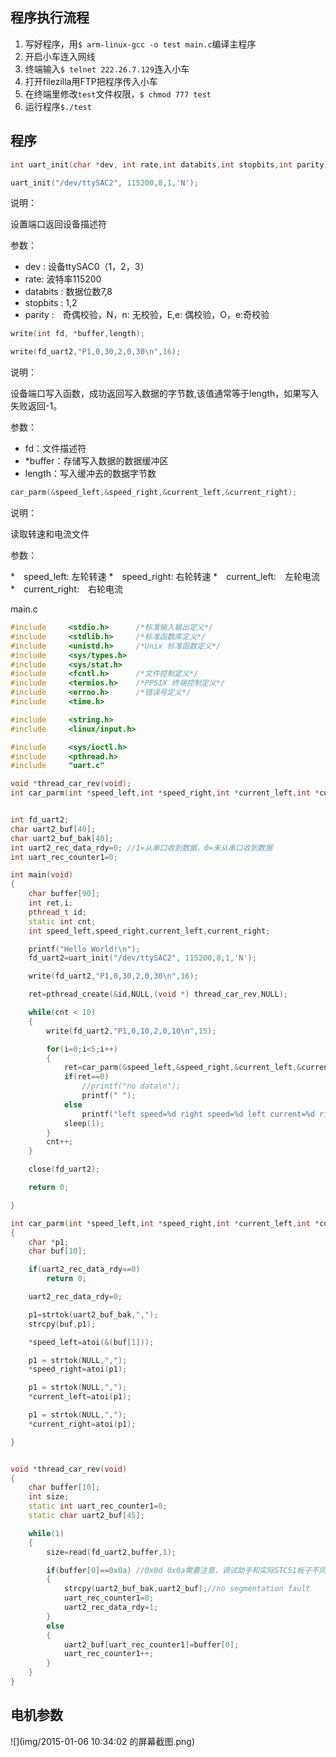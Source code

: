 ## 程序执行流程

1. 写好程序，用```$ arm-linux-gcc -o test main.c```编译主程序
1. 开启小车连入网线
2. 终端输入```$ telnet 222.26.7.129```连入小车
3. 打开filezilla用FTP把程序传入小车
4. 在终端里修改```test```文件权限，```$ chmod 777 test```
5. 运行程序```$./test```

## 程序

```cpp
int uart_init(char *dev, int rate,int databits,int stopbits,int parity);

uart_init("/dev/ttySAC2", 115200,8,1,'N');
```

说明：

设置端口返回设备描述符

参数：

* dev : 设备ttySAC0（1，2，3）
* rate: 波特率115200
* databits : 数据位数7,8
* stopbits : 1,2
* parity :　奇偶校验，N，n: 无校验，E,e: 偶校验，O，e:奇校验


```cpp
write(int fd, *buffer,length);

write(fd_uart2,"P1,0,30,2,0,30\n",16);
```

说明：

设备端口写入函数，成功返回写入数据的字节数,该值通常等于length，如果写入失败返回-1。

参数：

* fd：文件描述符
* *buffer：存储写入数据的数据缓冲区
* length：写入缓冲去的数据字节数


```cpp
car_parm(&speed_left,&speed_right,&current_left,&current_right);
```

说明：

读取转速和电流文件

参数：

*　speed_left: 左轮转速
*　speed_right: 右轮转速
*　current_left:　左轮电流
*　current_right:　右轮电流

main.c

```cpp
#include     <stdio.h>      /*标准输入输出定义*/
#include     <stdlib.h>     /*标准函数库定义*/
#include     <unistd.h>     /*Unix 标准函数定义*/
#include     <sys/types.h>
#include     <sys/stat.h>
#include     <fcntl.h>      /*文件控制定义*/
#include     <termios.h>    /*PPSIX 终端控制定义*/
#include     <errno.h>      /*错误号定义*/
#include     <time.h>

#include     <string.h>
#include     <linux/input.h>

#include     <sys/ioctl.h>
#include     <pthread.h>
#include     "uart.c"

void *thread_car_rev(void);
int car_parm(int *speed_left,int *speed_right,int *current_left,int *current_right);


int fd_uart2;
char uart2_buf[40];
char uart2_buf_bak[40];
int uart2_rec_data_rdy=0; //1=从串口收到数据，0=未从串口收到数据
int uart_rec_counter1=0;

int main(void)
{
    char buffer[90];
    int ret,i;
    pthread_t id;
    static int cnt;
    int speed_left,speed_right,current_left,current_right;

    printf("Hello World!\n");
    fd_uart2=uart_init("/dev/ttySAC2", 115200,8,1,'N');

    write(fd_uart2,"P1,0,30,2,0,30\n",16);

    ret=pthread_create(&id,NULL,(void *) thread_car_rev,NULL);

    while(cnt < 10)
    {
        write(fd_uart2,"P1,0,10,2,0,10\n",15);

        for(i=0;i<5;i++)
        {
            ret=car_parm(&speed_left,&speed_right,&current_left,&current_right);
            if(ret==0)
                //printf("no data\n");
                printf(" ");
            else
                printf("left speed=%d right speed=%d left current=%d right current=%d\n",speed_left,speed_right,current_left,current_right);
            sleep(1);
        }
        cnt++;
    }

    close(fd_uart2);

    return 0;

}

int car_parm(int *speed_left,int *speed_right,int *current_left,int *current_right)
{
    char *p1;
    char buf[10];

    if(uart2_rec_data_rdy==0)
        return 0;

    uart2_rec_data_rdy=0;

    p1=strtok(uart2_buf_bak,",");
    strcpy(buf,p1);

    *speed_left=atoi(&(buf[1]));

    p1 = strtok(NULL,",");
    *speed_right=atoi(p1);

    p1 = strtok(NULL,",");
    *current_left=atoi(p1);

    p1 = strtok(NULL,",");
    *current_right=atoi(p1);

}


void *thread_car_rev(void)
{
    char buffer[10];
    int size;
    static int uart_rec_counter1=0;
    static char uart2_buf[45];

    while(1)
    {
        size=read(fd_uart2,buffer,1);

        if(buffer[0]==0x0a) //0x0d 0x0a需要注意，调试助手和实际STC51板子不同
        {
            strcpy(uart2_buf_bak,uart2_buf);//no segmentation fault
            uart_rec_counter1=0;
            uart2_rec_data_rdy=1;
        }
        else
        {
            uart2_buf[uart_rec_counter1]=buffer[0];
            uart_rec_counter1++;
        }
    }
}
```

## 电机参数

![](img/2015-01-06 10:34:02 的屏幕截图.png)

